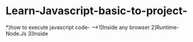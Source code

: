 # Learn-Javascript-basic-to-project-
*)how to execute javascript code-
-->1]Inside any browser
   2]Runtime-Node.Js
   3]Inside <Script> tag

*)Variables in JS
--> Uesd to store.

*)Let,Var,Const
-->1]let & const is used to store block scoped variables.
   2]var is globally scoped.
   3]let can be updated but not re-declared.
   4]const can neither be updated nor be re-declared.

*)Primitives & objects in JS
--> Primitives in JS->                         7 primitive datatypes = Null,Number,Boolean,Byte,String,Symbol,Undefined.  //nn bb ss u
--> Non primitive data types (Objects in JS)-> used to build key-value pairs.;mapping build (karu shakto).
